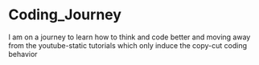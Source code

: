 # Coding_Journey
I am on a journey to learn how to think and code better and moving away from the youtube-static tutorials which only induce the copy-cut coding behavior
